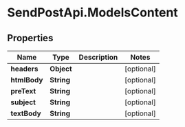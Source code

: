 # SendPostApi.ModelsContent

## Properties
Name | Type | Description | Notes
------------ | ------------- | ------------- | -------------
**headers** | **Object** |  | [optional] 
**htmlBody** | **String** |  | [optional] 
**preText** | **String** |  | [optional] 
**subject** | **String** |  | [optional] 
**textBody** | **String** |  | [optional] 
